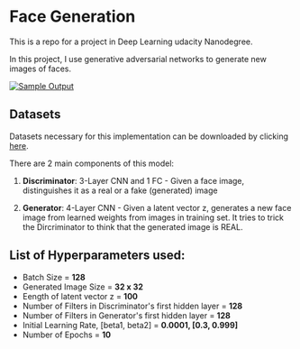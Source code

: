 # Face Generation

This is a repo for a project in Deep Learning udacity Nanodegree.

In this project, I use generative adversarial networks to generate new images of faces.

[![Sample Output](https://github.com/udacity/deep-learning-v2-pytorch/blob/master/project-face-generation/assets/processed_face_data.png)](https://github.com/udacity/deep-learning-v2-pytorch/blob/master/project-face-generation/assets/processed_face_data.png)


## Datasets

Datasets necessary for this implementation can be downloaded by clicking [here](https://s3.amazonaws.com/video.udacity-data.com/topher/2018/November/5be7eb6f_processed-celeba-small/processed-celeba-small.zip).

There are 2 main components of this model:

1. **Discriminator**: 3-Layer CNN and 1 FC - Given a face image, distinguishes it as a real or a fake (generated) image

2. **Generator**: 4-Layer CNN - Given a latent vector z, generates a new face image from learned weights from images in training set. It tries to trick the 
Dircriminator to think that the generated image is REAL. 

## List of Hyperparameters used:

* Batch Size = **128**
* Generated Image Size = **32 x 32**  
* Eength of latent vector z = **100**  
* Number of Filters in Discriminator's first hidden layer = **128**
* Number of Filters in Generator's first hidden layer = **128**
* Initial Learning Rate, [beta1, beta2] = **0.0001, [0.3, 0.999]**
* Number of Epochs = **10**
